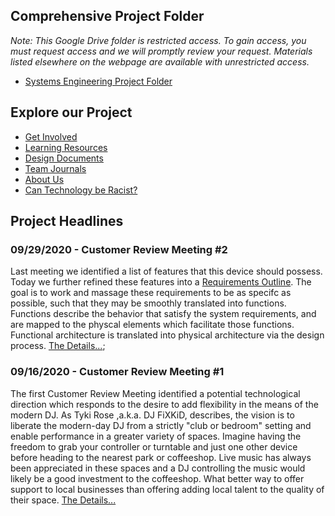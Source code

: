 ## Comprehensive Project Folder
*Note: This Google Drive folder is restricted access. To gain access, you must request access and we will promptly review your request. Materials listed elsewhere on the webpage are available with unrestricted access.*
* [Systems Engineering Project Folder](https://drive.google.com/drive/folders/1S-Ya9vuW1Q_aRvDK5_p_ShfpLkMLncKA?usp=sharing)

## Explore our Project

* [Get Involved](https://uu-agile.github.io/hear-yourself/Get-Involved)
* [Learning Resources](https://uu-agile.github.io/hear-yourself/Resources_Landing-Page)
* [Design Documents](https://uu-agile.github.io/hear-yourself/Documents_Landing-Page)
* [Team Journals](https://uu-agile.github.io/hear-yourself/Team-Journals_Landing-Page)
* [About Us](https://uu-agile.github.io/hear-yourself/About-Us)
* [Can Technology be Racist?](https://uu-agile.github.io/hear-yourself/Racism-In-Technology_Landing-Page)

## Project Headlines

### 09/29/2020 - Customer Review Meeting #2

Last meeting we identified a list of features that this device should possess. Today we further refined these features into a [Requirements Outline](https://docs.google.com/document/d/1bQqTBTZVdF1-LQCF3sIWCffZA2er5Wri69iT8PXGsEc/edit?usp=sharing). The goal is to work and massage these requirements to be as specifc as possible, such that they may be smoothly translated into functions. Functions describe the behavior that satisfy the system requirements, and are mapped to the physcal elements which facilitate those functions. Functional architecture is translated into physical architecture via the design process. [The Details...](https://uu-agile.github.io/hear-yourself/CRM/CRM-2); 

### 09/16/2020 - Customer Review Meeting #1

The first Customer Review Meeting identified a potential technological direction which responds to the desire to add flexibility in the means of the modern DJ. As Tyki Rose ,a.k.a. DJ FiXKiD, describes, the vision is to liberate the modern-day DJ from a strictly "club or bedroom" setting and enable performance in a greater variety of spaces. Imagine having the freedom to grab your controller or turntable and just one other device before heading to the nearest park or coffeeshop. Live music has always been appreciated in these spaces and a DJ controlling the music would likely be a good investment to the coffeeshop. What better way to offer support to local businesses than offering adding local talent to the quality of their space. [The Details...](https://uu-agile.github.io/hear-yourself/CRM/CRM-1)
